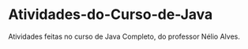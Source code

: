 # Atividades-do-Curso-de-Java
Atividades feitas no curso de Java Completo, do professor Nélio Alves.
